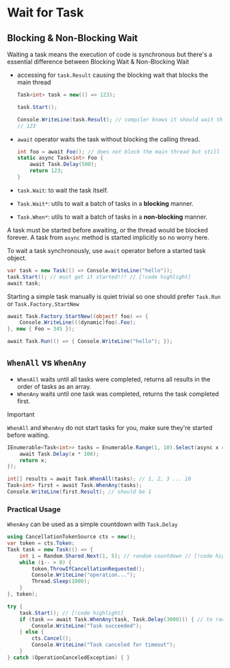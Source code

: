 # Wait for Task

## Blocking & Non-Blocking Wait

Waiting a task means the execution of code is synchronous but there's a essential difference between Blocking Wait & Non-Blocking Wait

- accessing for `task.Result` causing the blocking wait that blocks the main thread
    ```cs
    Task<int> task = new(() => 123);

    task.Start();

    Console.WriteLine(task.Result); // compiler knows it should wait the task blockingly // [!code highlight] 
    // 123
    ```
- `await` operator waits the task without blocking the calling thread.
    ```cs
    int foo = await Foo(); // does not block the main thread but still synchronous
    static async Task<int> Foo {
        await Task.Delay(500);
        return 123;
    }
    ```

- `task.Wait`: to wait the task itself.
- `Task.Wait*`: utils to wait a batch of tasks in a **blocking** manner.
- `Task.When*`: utils to wait a batch of tasks in a **non-blocking** manner.


A task must be started before awaiting, or the thread would be blocked forever.
A task from `async` method is started implicitly so no worry here.

To wait a task synchronously, use `await` operator before a started task object.

```cs
var task = new Task(() => Console.WriteLine("hello"));
task.Start(); // must get it started!!! // [!code highlight] 
await task;
```

Starting a simple task manually is quiet trivial so one should prefer `Task.Run` or `Task.Factory.StartNew`

```cs
await Task.Factory.StartNew((object? foo) => {
    Console.WriteLine(((dynamic)foo).Foo);
}, new { Foo = 345 });

await Task.Run(() => { Console.WriteLine("hello"); });
```

## `WhenAll` vs `WhenAny`

- `WhenAll` waits until all tasks were completed, returns all results in the order of tasks as an array.
- `WhenAny` waits until one task was completed, returns the task completed first.

> [!IMPORTANT]
> `WhenAll` and `WhenAny` do not start tasks for you, make sure they're started before waiting.

```cs
IEnumerable<Task<int>> tasks = Enumerable.Range(1, 10).Select(async x => {
    await Task.Delay(x * 100);
    return x;
});

int[] results = await Task.WhenAll(tasks); // 1, 2, 3 ... 10
Task<int> first = await Task.WhenAny(tasks);
Console.WriteLine(first.Result); // should be 1
```

### Practical Usage

`WhenAny` can be used as a simple countdown with `Task.Delay`

```cs
using CancellationTokenSource cts = new();
var token = cts.Token;
Task task = new Task(() => {
    int i = Random.Shared.Next(1, 5); // random countdown // [!code highlight] 
    while (i-- > 0) {
        token.ThrowIfCancellationRequested();
        Console.WriteLine("operation...");
        Thread.Sleep(1000);
    }
}, token);

try {
    task.Start(); // [!code highlight] 
    if (task == await Task.WhenAny(task, Task.Delay(3000))) { // to race with the delay // [!code highlight]
        Console.WriteLine("Task succeeded");
    } else {
        cts.Cancel();
        Console.WriteLine("Task canceled for timeout");
    }
} catch (OperationCanceledException) { }
```


